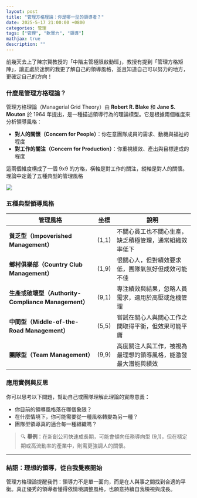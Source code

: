 ```yaml
---
layout: post
title: "管理方格理論：你是哪一型的領導者？"
date: 2025-5-17 21:00:00 +0800
categories: 管理
tags: ["管理", "軟實力", "領導"]
mathjax: true
description: ""
---
```


前幾天去上了陳宗賢教授的「中階主管極限啟動班」，教授有提到「管理方格矩陣」，讓正處於迷惘的我更了解自己的領導風格，並且知道自己可以努力的地方，更確定自己的方向！

### 什麼是管理方格理論？

管理方格理論（Managerial Grid Theory）由 **Robert R. Blake** 和 **Jane S. Mouton** 於 1964 年提出，是一種描述領導行為的理論模型。它是根據兩個維度來分析領導風格：

- **對人的關懷（Concern for People）**：你在意團隊成員的需求、動機與福祉的程度
- **對工作的關注（Concern for Production）**：你重視績效、產出與目標達成的程度

這兩個維度構成了一個 9x9 的方格，橫軸是對工作的關注，縱軸是對人的關懷。理論中定義了五種典型的管理風格

![](/assets/img/posts/managerial_grid.png)

### 五種典型領導風格

| 管理風格 | 坐標 | 說明 |
|----------|------|------|
| **貧乏型（Impoverished Management）** | (1,1) | 不關心員工也不關心生產，缺乏積極管理，通常組織效率低下 |
| **鄉村俱樂部（Country Club Management）** | (1,9) | 很關心人，但對績效要求低，團隊氣氛好但成效可能不佳 |
| **生產或破壞型（Authority-Compliance Management）** | (9,1) | 專注績效與結果，忽略人員需求，適用於高壓或危機管理 |
| **中間型（Middle-of-the-Road Management）** | (5,5) | 嘗試在關心人與關心工作之間取得平衡，但效果可能平庸 |
| **團隊型（Team Management）** | (9,9) | 高度關注人與工作，被視為最理想的領導風格，能激發最大潛能與績效 |

### 應用實例與反思

你可以思考以下問題，幫助自己或團隊理解此理論的實際意義：

- 你目前的領導風格落在哪個象限？
- 在什麼情境下，你可能需要從一種風格轉變為另一種？
- 團隊型領導真的適合每一種組織嗎？

> 🔍 **舉例**：在新創公司快速成長期，可能會傾向任務導向型 (9,1)，但在穩定期或高流動率的產業中，則需更強調人的關懷。

---

### 結語：理想的領導，從自我覺察開始

管理方格理論提醒我們：領導力不是單一面向，而是在人與事之間找到合適的平衡。真正優秀的領導者懂得依情境調整風格，也願意持續自我檢視與成長。
